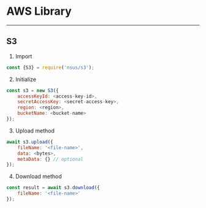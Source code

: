 # AWS Library
---

## S3
1. Import
```javascript
const {S3} = require('nsus/s3'); 
```
2. Initialize
```javascript
const s3 = new S3({
    accessKeyId: <access-key-id>,
    secretAccessKey: <secret-access-key>,
    region: <region>,
    bucketName: <bucket-name>
});

```
3. Upload method
```javascript
await s3.upload({
    fileName: '<file-name>',
    data: <bytes>,
    metaData: {} // optional
});
```
4. Download method
```javascript
const result = await s3.download({
    fileName: '<file-name>'
});
```